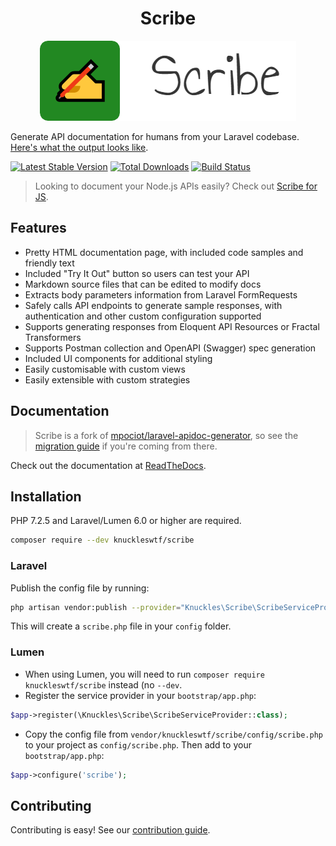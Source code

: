 <h1 align="center">Scribe</h1>

<p align="center">
  <img src="logo-scribe.png"><br>
</p>

Generate API documentation for humans from your Laravel codebase. [Here's what the output looks like](https://shalvah.me/TheCensorshipAPI/).

[![Latest Stable Version](https://poser.pugx.org/knuckleswtf/scribe/v/stable)](https://packagist.org/packages/knuckleswtf/scribe) [![Total Downloads](https://poser.pugx.org/knuckleswtf/scribe/downloads)](https://packagist.org/packages/knuckleswtf/scribe) [![Build Status](https://travis-ci.com/knuckleswtf/scribe.svg?branch=master)](https://travis-ci.com/knuckleswtf/scribe)

> Looking to document your Node.js APIs easily? Check out [Scribe for JS](https://github.com/knuckleswtf/scribe-js).

## Features
- Pretty HTML documentation page, with included code samples and friendly text
- Included "Try It Out" button so users can test your API
- Markdown source files that can be edited to modify docs
- Extracts body parameters information from Laravel FormRequests
- Safely calls API endpoints to generate sample responses, with authentication and other custom configuration supported
- Supports generating responses from Eloquent API Resources or Fractal Transformers
- Supports Postman collection and OpenAPI (Swagger) spec generation
- Included UI components for additional styling
- Easily customisable with custom views
- Easily extensible with custom strategies

## Documentation
> Scribe is a fork of [mpociot/laravel-apidoc-generator](https://github.com/mpociot/laravel-apidoc-generator), so see the [migration guide](https://scribe.rtfd.io/en/latest/migrating.html) if you're coming from there.

Check out the documentation at [ReadTheDocs](http://scribe.rtfd.io/).

## Installation
PHP 7.2.5 and Laravel/Lumen 6.0 or higher are required.

```sh
composer require --dev knuckleswtf/scribe
```

### Laravel
Publish the config file by running:

```bash
php artisan vendor:publish --provider="Knuckles\Scribe\ScribeServiceProvider" --tag=scribe-config
```

This will create a `scribe.php` file in your `config` folder.

### Lumen
- When using Lumen, you will need to run `composer require knuckleswtf/scribe` instead (no `--dev`.
- Register the service provider in your `bootstrap/app.php`:

```php
$app->register(\Knuckles\Scribe\ScribeServiceProvider::class);
```

- Copy the config file from `vendor/knuckleswtf/scribe/config/scribe.php` to your project as `config/scribe.php`. Then add to your `bootstrap/app.php`:

```php
$app->configure('scribe');
```

## Contributing
Contributing is easy! See our [contribution guide](https://scribe.rtfd.io/en/latest/contributing.html).
